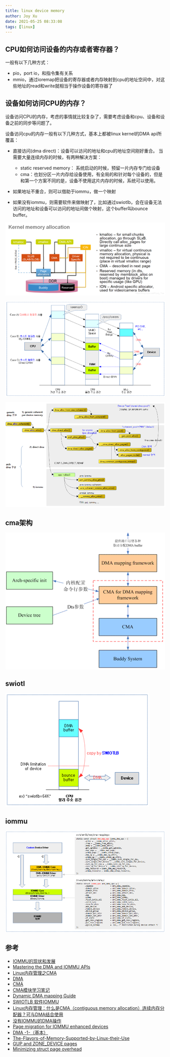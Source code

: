 ```yaml
---
title: linux device memory
author: Joy Xu
date: 2021-05-25 08:33:08
tags: [linux]
---
```


## CPU如何访问设备的内存或者寄存器？

一般有以下几种方式：
* pio，port io，和指令集有关系
* mmio，通过ioremap把设备的寄存器或者内存映射到cpu的地址空间中，对这些地址的read和write就相当于操作设备的寄存器了

## 设备如何访问CPU的内存？

设备访问CPU的内存，考虑的事情就比较复杂了，需要考虑设备和cpu、设备和设备之前的同步等问题了。

设备访问cpu的内存一般有以下几种方式，基本上都被linux kernel的DMA api所覆盖：

* 直接访问(dma direct)：设备可以访问的地址和cpu的地址空间刚好重合。
当需要大量连续内存的时候，有两种解决方案：
	* static reserved memory： 系统启动的时候，预留一片内存专门给设备
	* cma：也划分区一片内存给设备使用，有全局的和针对每个设备的，但是和第一个方案不同的是，设备不使用这片内存的时候，系统可以使用。

* 如果地址不重合，则可以借助于iommu，做一个映射
* 如果没有iommu，则需要软件来做映射了，比如通过swiotlb，会在设备无法访问的地址和设备可以访问的地址间做个映射，这个buffer叫bounce buffer。

![device访问ddr](/images/device_access_ddr3.png)

![device访问ddr](/images/device_access_ddr.png)

![device访问ddr](/images/device_access_ddr2.png)

## cma架构

![cma arch](/images/cma-arch.gif)

## swiotl

![swiotlb arch](/images/device_access_swiotlb.png)

## iommu

![iommu arch](/images/device_access_iommu.png)

## 参考

* [IOMMU的现状和发展](https://gitee.com/Kenneth-Lee-2012/MySummary/blob/master/%E8%BD%AF%E4%BB%B6%E6%9E%84%E6%9E%B6%E8%AE%BE%E8%AE%A1/IOMMU%E7%9A%84%E7%8E%B0%E7%8A%B6%E5%92%8C%E5%8F%91%E5%B1%95.rst)
* [Mastering the DMA and IOMMU APIs](https://elinux.org/images/4/49/20140429-dma.pdf)
* [Linux内存管理之CMA](https://www.cnblogs.com/LoyenWang/p/12182594.html)
* [DMA](https://biscuitos.github.io/blog/DMA/)
* [CMA](https://biscuitos.github.io/blog/CMA/)
* [CMA模块学习笔记](http://www.wowotech.net/memory_management/cma.html)
* [Dynamic DMA mapping Guide](http://www.wowotech.net/memory_management/DMA-Mapping-api.html)
* [SWIOTLB 软件IOMMU](https://blog.csdn.net/qq_34719392/article/details/114873284)
* [Linux内存管理：什么是CMA（contiguous memory allocation）连续内存分配器？可与DMA结合使用](https://blog.csdn.net/Rong_Toa/article/details/109558234)
* [没有IOMMU的DMA操作](https://mp.weixin.qq.com/s/wiyLzfnwQAAOn4i7ArgKcA#at)
* [Page migration for IOMMU enhanced devices](https://events.static.linuxfound.org/sites/events/files/slides/main.pdf)
* [DMA -1-（基本）](http://jake.dothome.co.kr/dma-1/)
* [The-Flavors-of-Memory-Supported-by-Linux-their-Use](https://events19.linuxfoundation.org/wp-content/uploads/2017/12/The-Flavors-of-Memory-Supported-by-Linux-their-Use-and-Benefit-Christoph-Lameter-Jump-Trading-LLC.pdf)
* [GUP and ZONE_DEVICE pages](https://lpc.events/event/4/contributions/369/)
* [Minimizing struct page overhead](https://blogs.oracle.com/linux/post/minimizing-struct-page-overhead)
